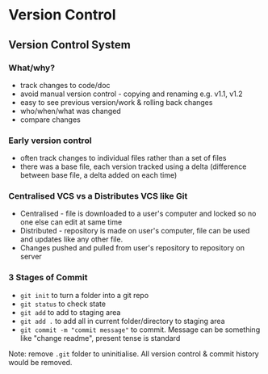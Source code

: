 # Version Control

## Version Control System

### What/why?
- track changes to code/doc
- avoid manual version control - copying and renaming e.g. v1.1, v1.2
- easy to see previous version/work & rolling back changes
- who/when/what was changed
- compare changes

### Early version control
- often track changes to individual files rather than a set of files
- there was a base file, each version tracked using a delta (difference between base file, a delta added on each time)

### Centralised VCS vs a Distributes VCS like Git
- Centralised - file is downloaded to a user's computer and locked so no one else can edit at same time
- Distributed - repository is made on user's computer, file can be used and updates like any other file.
- Changes pushed and pulled from user's repository to repository on server

### 3 Stages of Commit
- `git init` to turn a folder into a git repo
- `git status` to check state
- `git add` to add to staging area
- `git add .` to add all in current folder/directory to staging area
- `git commit -m "commit message"` to commit. Message can be something like "change readme", present tense is standard

Note: remove `.git` folder to uninitialise. All version control & commit history would be removed.
